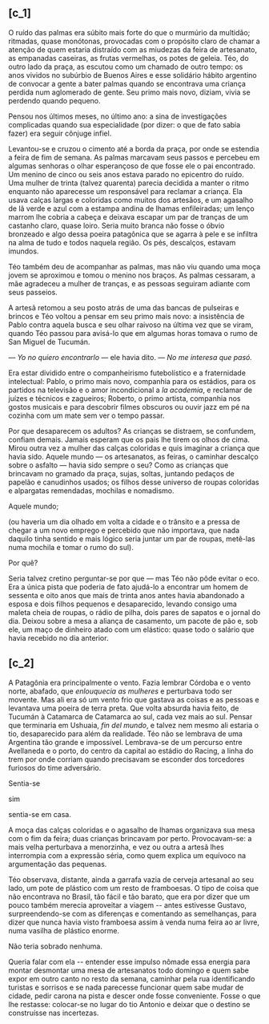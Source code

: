 
## [c\_1]

O ruído das palmas era súbito mais forte do que o murmúrio da multidão; ritmadas, quase monótonas, provocadas com o propósito claro de chamar a atenção de quem estaria distraído com as miudezas da feira de artesanato, as empanadas caseiras, as frutas vermelhas, os potes de geleia. Téo, do outro lado da praça, as escutou como um chamado de outro tempo: os anos vividos no subúrbio de Buenos Aires e esse solidário hábito argentino de convocar a gente a bater palmas quando se encontrava uma criança perdida num aglomerado de gente. Seu primo mais novo, diziam, vivia se perdendo quando pequeno.

Pensou nos últimos meses, no último ano: a sina de investigações complicadas quando sua especialidade (por dizer: o que de fato sabia fazer) era seguir cônjuge infiel.

Levantou-se e cruzou o cimento até a borda da praça, por onde se estendia a feira de fim de semana. As palmas marcavam seus passos e percebeu em algumas senhoras o olhar esperançoso de que fosse ele o pai encontrado. Um menino de cinco ou seis anos estava parado no epicentro do ruído. Uma mulher de trinta (talvez quarenta) parecia decidida a manter o ritmo enquanto não aparecesse um responsável para reclamar a criança. Ela usava calças largas e coloridas como muitos dos artesãos, e um agasalho de lã verde e azul com a estampa andina de lhamas enfileiradas; um lenço marrom lhe cobria a cabeça e deixava escapar um par de tranças de um castanho claro, quase loiro. Seria muito branca não fosse o óbvio bronzeado e algo dessa poeira patagônica que se agarra à pele e se infiltra na alma de tudo e todos naquela região. Os pés, descalços, estavam imundos.

Téo também deu de acompanhar as palmas, mas não viu quando uma moça jovem se aproximou e tomou o menino nos braços. As palmas cessaram, a mãe agradeceu a mulher de tranças, e as pessoas seguiram adiante com seus passeios.

A artesã retomou a seu posto atrás de uma das bancas de pulseiras e brincos e Téo voltou a pensar em seu primo mais novo: a insistência de Pablo contra aquela busca e seu olhar raivoso na última vez que se viram, quando Téo passou para avisá-lo que em algumas horas tomava o rumo de San Miguel de Tucumán.

— _Yo no quiero encontrarlo_ — ele havia dito. — _No me interesa que pasó._

Era estar dividido entre o companheirismo futebolístico e a fraternidade intelectual: Pablo, o primo mais novo, companhia para os estádios, para os partidos na televisão e o amor incondicional a _la academia_, e reclamar de juízes e técnicos e zagueiros; Roberto, o primo artista, companhia nos gostos musicais e para descobrir filmes obscuros ou ouvir jazz em pé na cozinha com um mate sem ver o tempo passar.

Por que desaparecem os adultos? As crianças se distraem, se confundem, confiam demais. Jamais esperam que os pais lhe tirem os olhos de cima. Mirou outra vez a mulher das calças coloridas e quis imaginar a criança que havia sido. Aquele mundo — os artesanatos, as feiras, o caminhar descalço sobre o asfalto — havia sido sempre o seu? Como as crianças que brincavam no gramado da praça, sujas, soltas, juntando pedaços de papelão e canudinhos usados; os filhos desse universo de roupas coloridas e alpargatas remendadas, mochilas e nomadismo.

Aquele mundo;

(ou haveria um dia olhado em volta a cidade e o trânsito e a pressa de chegar a um novo emprego e percebido que não importava, que nada daquilo tinha sentido e mais lógico seria juntar um par de roupas, metê-las numa mochila e tomar o rumo do sul).

Por quê?

Seria talvez cretino perguntar-se por que — mas Téo não pôde evitar o eco. Era a única pista que poderia de fato ajudá-lo a encontrar um homem de sessenta e oito anos que mais de trinta anos antes havia abandonado a esposa e dois filhos pequenos e desaparecido, levando consigo uma maleta cheia de roupas, o rádio de pilha, dois pares de sapatos e o jornal do dia. Deixou sobre a mesa a aliança de casamento, um pacote de pão e, sob ele, um maço de dinheiro atado com um elástico: quase todo o salário que havia recebido no dia anterior.







## [c\_2]

A Patagônia era principalmente o vento. Fazia lembrar Córdoba e o vento norte, abafado, que _enlouquecia as mulheres_ e perturbava todo ser movente. Mas ali era só um vento frio que gastava as coisas e as pessoas e levantava uma poeira de terra preta. Que volta absurda havia feito, de Tucumán à Catamarca de Catamarca ao sul, cada vez mais ao sul. Pensar que terminaria em Ushuaia, _fin del mundo_, e talvez nem mesmo ali estaria o tio, desaparecido para além da realidade. Téo não se lembrava de uma Argentina tão grande e impossível. Lembrava-se de um percurso entre Avellaneda e o porto, do centro da capital ao estádio do Racing, a linha do trem por onde corriam quando precisavam se esconder dos torcedores furiosos do time adversário.

Sentia-se

sim

sentia-se em casa.

A moça das calças coloridas e o agasalho de lhamas organizava sua mesa com o fim da feira; duas crianças brincavam por perto. Provocavam-se: a mais velha perturbava a menorzinha, e vez ou outra a artesã lhes interrompia com a expressão séria, como quem explica um equívoco na argumentação das pequenas.

Téo observava, distante, ainda a garrafa vazia de cerveja artesanal ao seu lado, um pote de plástico com um resto de framboesas. O tipo de coisa que não encontrava no Brasil, tão fácil e tão barato, que era por dizer que um pouco também merecia aproveitar a viagem -- antes estivesse Gustavo, surpreendendo-se com as diferenças e comentando as semelhanças, para dizer que nunca havia visto framboesa assim à venda numa feira ao ar livre, numa vasilha de plástico enorme.

Não teria sobrado nenhuma.

Queria falar com ela -- entender esse impulso nômade essa energia para montar desmontar uma mesa de artesanatos todo domingo e quem sabe expor em outro canto no resto da semana, caminhar pela rua identificando turistas e sorrisos e se nada parecesse funcionar quem sabe mudar de cidade, pedir carona na pista e descer onde fosse conveniente. Fosse o que lhe restasse: colocar-se no lugar do tio Antonio e deixar que o destino se construísse nas incertezas.



